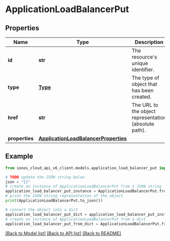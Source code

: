 # ApplicationLoadBalancerPut


## Properties

Name | Type | Description | Notes
------------ | ------------- | ------------- | -------------
**id** | **str** | The resource&#39;s unique identifier. | [optional] [readonly] 
**type** | [**Type**](Type.md) | The type of object that has been created. | [optional] 
**href** | **str** | The URL to the object representation (absolute path). | [optional] [readonly] 
**properties** | [**ApplicationLoadBalancerProperties**](ApplicationLoadBalancerProperties.md) |  | 

## Example

```python
from ionos_cloud_api_v6_client.models.application_load_balancer_put import ApplicationLoadBalancerPut

# TODO update the JSON string below
json = "{}"
# create an instance of ApplicationLoadBalancerPut from a JSON string
application_load_balancer_put_instance = ApplicationLoadBalancerPut.from_json(json)
# print the JSON string representation of the object
print(ApplicationLoadBalancerPut.to_json())

# convert the object into a dict
application_load_balancer_put_dict = application_load_balancer_put_instance.to_dict()
# create an instance of ApplicationLoadBalancerPut from a dict
application_load_balancer_put_from_dict = ApplicationLoadBalancerPut.from_dict(application_load_balancer_put_dict)
```
[[Back to Model list]](../README.md#documentation-for-models) [[Back to API list]](../README.md#documentation-for-api-endpoints) [[Back to README]](../README.md)


